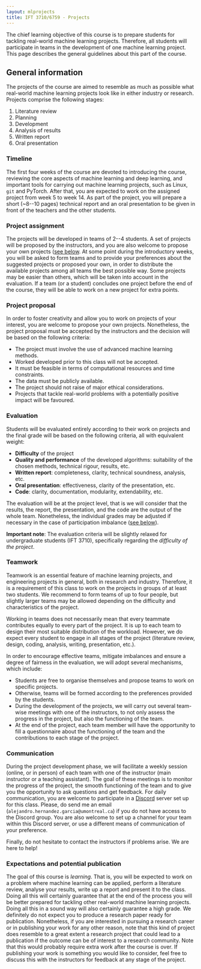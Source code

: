 ```yaml
---
layout: mlprojects
title: IFT 3710/6759 - Projects
---
```


The chief learning objective of this course is to prepare students for tackling real-world machine learning projects. Therefore, all students will participate in teams in the development of one machine learning project. This page describes the general guidelines about this part of the course.

## General information

The projects of the course are aimed to resemble as much as possible what real-world machine learning projects look like in either industry or research. Projects comprise the following stages:

1. Literature review
2. Planning
3. Development
4. Analysis of results
5. Written report
6. Oral presentation

### Timeline

The first four weeks of the course are devoted to introducing the course, reviewing the core aspects of machine learning and deep learning, and important tools for carrying out machine learning projects, such as Linux, `git` and PyTorch. After that, you are expected to work on the assigned project from week 5 to week 14. As part of the project, you will prepare a short (~8--10 pages) technical report and an oral presentation to be given in front of the teachers and the other students.

### Project assignment

The projects will be developed in teams of 2--4 students. A set of projects will be proposed by the instructors, and you are also welcome to propose your own projects ([see below](#project-proposal). At some point during the introductory weeks, you will be asked to form teams and to provide your preferences about the suggested projects or proposed your own, in order to distribute the available projects among all teams the best possible way. Some projects may be easier than others, which will be taken into account in the evaluation. If a team (or a student) concludes one project before the end of the course, they will be able to work on a new project for extra points. 

### Project proposal

In order to foster creativity and allow you to work on projects of your interest, you are welcome to propose your own projects. Nonetheless, the project proposal must be accepted by the instructors and the decision will be based on the following criteria:

* The project must involve the use of advanced machine learning methods.
* Worked developed prior to this class will not be accepted.
* It must be feasible in terms of computational resources and time constraints.
* The data must be publicly available.
* The project should not raise of major ethical considerations.
* Projects that tackle real-world problems with a potentially positive impact will be favoured.

### Evaluation

Students will be evaluated entirely according to their work on projects and the final grade will be based on the following criteria, all with equivalent weight: 

* **Difficulty** of the project
* **Quality and performance** of the developed algorithms: suitability of the chosen methods, technical rigour, results, etc.
* **Written report**: completeness, clarity, technical soundness, analysis, etc.
* **Oral presentation**: effectiveness, clarity of the presentation, etc.
* **Code**: clarity, documentation, modularity, extendability, etc.

The evaluation will be at the project level, that is we will consider that the results, the report, the presentation, and the code are the output of the whole team. Nonetheless, the individual grades may be adjusted if necessary in the case of participation imbalance ([see below](#teamwork)).

**Important note**: The evaluation criteria will be slightly relaxed for undergraduate students (IFT 3710), specifically regarding the _difficulty of the project_.

### Teamwork

Teamwork is an essential feature of machine learning projects, and engineering projects in general, both in research and industry. Therefore, it is a requirement of this class to work on the projects in groups of at least two students. We recommend to form teams of up to four people, but slightly larger teams may be allowed depending on the difficulty and characteristics of the project.

Working in teams does not necessarily mean that every teammate contributes equally to every part of the project. It is up to each team to design their most suitable distribution of the workload. However, we do expect every student to engage in all stages of the project (literature review, design, coding, analysis, writing, presentation, etc.).

In order to encourage effective teams, mitigate imbalances and ensure a degree of fairness in the evaluation, we will adopt several mechanisms, which include:

* Students are free to organise themselves and propose teams to work on specific projects.
* Otherwise, teams will be formed according to the preferences provided by the students.
* During the development of the projects, we will carry out several team-wise meetings with one of the instructors, to not only assess the progress in the project, but also the functioning of the team.
* At the end of the project, each team member will have the opportunity to fill a questionnaire about the functioning of the team and the contributions to each stage of the project.

### Communication

During the project development phase, we will facilitate a weekly session (online, or in person) of each team with one of the instructor (main instructor or a teaching assistant). The goal of these meetings is to monitor the progress of the project, the smooth functioning of the team and to give you the opportunity to ask questions and get feedback. For daily communication, you are welcome to participate in a [Discord](https://discord.com/) server set up for this class. Please, do send me an email (`alejandro.hernandez.garcia@umontreal.ca`) if you do not have access to the Discord group. You are also welcome to set up a channel for your team within this Discord server, or use a different means of communication of your preference.

Finally, do not hesitate to contact the instructors if problems arise. We are here to help!

### Expectations and potential publication

The goal of this course is _learning_. That is, you will be expected to work on a problem where machine learning can be applied, perform a literature review, analyse your results, write up a report and present it to the class. Doing all this will certainly guarantee that at the end of the process you will be better prepared for tackling other real-world machine learning projects. Doing all this in a sound way will also certainly guarantee a high grade. We definitely do not expect you to produce a research paper ready for publication. Nonetheless, if you are interested in pursuing a research career or in publishing your work for any other reason, note that this kind of project does resemble to a great extent a research project that could lead to a publication if the outcome can be of interest to a research community. Note that this would probably require extra work after the course is over. If publishing your work is something you would like to consider, feel free to discuss this with the instructors for feedback at any stage of the project.

